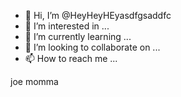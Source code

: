 - 👋 Hi, I’m @HeyHeyHEyasdfgsaddfc
- 👀 I’m interested in ...
- 🌱 I’m currently learning ...
- 💞️ I’m looking to collaborate on ...
- 📫 How to reach me ...

<!---
HeyHeyHEyasdfgsaddfc/HeyHeyHEyasdfgsaddfc is a ✨ special ✨ repository because its `README.md` (this file) appears on your GitHub profile.
You can click the Preview link to take a look at your changes.
--->
joe momma
